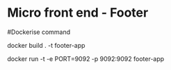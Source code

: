 # Micro front end - Footer
#Dockerise command

docker build . -t footer-app

docker run -t -e PORT=9092 -p 9092:9092 footer-app